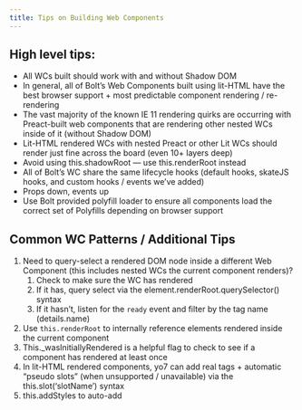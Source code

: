 ```yaml
---
title: Tips on Building Web Components
---
```


## High level tips:
- All WCs built should work with and without Shadow DOM 
- In general, all of Bolt’s Web Components built using lit-HTML have the best browser support + most predictable component rendering / re-rendering
- The vast majority of the known IE 11 rendering quirks are occurring with Preact-built web components that are rendering other nested WCs inside of it (without Shadow DOM)
- Lit-HTML rendered WCs with nested Preact or other Lit WCs should render just fine across the board (even 10+ layers deep)
- Avoid using this.shadowRoot — use this.renderRoot instead
- All of Bolt’s WC share the same lifecycle hooks (default hooks, skateJS hooks, and custom hooks / events we’ve added)
- Props down, events up
- Use Bolt provided polyfill loader to ensure all components load the correct set of Polyfills depending on browser support


## Common WC Patterns / Additional Tips
1. Need to query-select a rendered DOM node inside a different Web Component (this includes nested WCs the current component renders)?
    1. Check to make sure the WC has rendered
    2. If it has, query select via the element.renderRoot.querySelector() syntax
    3. If it hasn’t, listen for the `ready` event and filter by the tag name (details.name)
2. Use `this.renderRoot` to internally reference elements rendered inside the current component
3. This._wasInitiallyRendered is a helpful flag to check to see if a component has rendered at least once
4. In lit-HTML rendered components, yo7 can add real <slot> tags + automatic  “pseudo slots” (when unsupported / unavailable) via the this.slot(‘slotName’) syntax
5. this.addStyles to auto-add <style> tags when rendering to the Shadow DOM
6. this.useShadow to manually opt a component out of rendering to Shadow DOM
7. Styling using :host vs `custom-element` selector
    1. Tip: you need to use two completely separate sets of selectors + styles when writing custom element-specific + :host selector specific styles in order for IE 11 to not toss out the whole style block!
8. Use `withContext` for parent / child components
9. Never write any code in the WC’s constructor that depends on the DOM
10. If you need to query select any DOM that gets rendered by the current component, write your selector in the `rendered` event callback
11. Use `bolt-theme()` to use select CSS var colors in our theming system + auto generated IE 11 fallback CSS
12. Need to auto-disable Shadow DOM recursively? Wrap your component in a form tag!

```
<!-- Button will always render to the Light DOM in this context! -->
<form onsubmit="event.preventDefault()">
  <bolt-button>Button Example</bolt-button>
</form>
```

> Note: if there’s a <button> inside and it's clicked it will submit the form which will reload the page, hence the inline onload JS added above.


